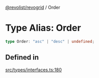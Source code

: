 [@revolist/revogrid](README.md) / Order

# Type Alias: Order

```ts
type Order: "asc" | "desc" | undefined;
```

## Defined in

[src/types/interfaces.ts:180](https://github.com/revolist/revogrid/blob/aad859c5867a15f34f8919817adea85dcff4ee63/src/types/interfaces.ts#L180)
